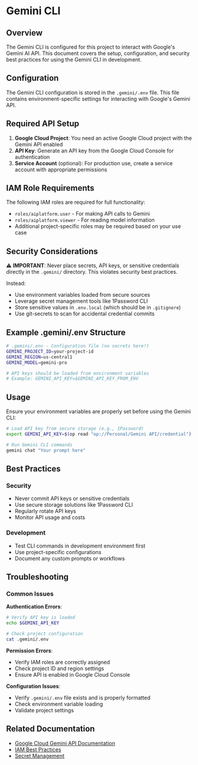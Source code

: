 # Gemini CLI

## Overview

The Gemini CLI is configured for this project to interact with Google's Gemini AI API. This document covers the setup, configuration, and security best practices for using the Gemini CLI in development.

## Configuration

The Gemini CLI configuration is stored in the `.gemini/.env` file. This file contains environment-specific settings for interacting with Google's Gemini API.

## Required API Setup

1. **Google Cloud Project**: You need an active Google Cloud project with the Gemini API enabled
2. **API Key**: Generate an API key from the Google Cloud Console for authentication
3. **Service Account** (optional): For production use, create a service account with appropriate permissions

## IAM Role Requirements

The following IAM roles are required for full functionality:

- `roles/aiplatform.user` - For making API calls to Gemini
- `roles/aiplatform.viewer` - For reading model information
- Additional project-specific roles may be required based on your use case

## Security Considerations

⚠️ **IMPORTANT**: Never place secrets, API keys, or sensitive credentials directly in the `.gemini/` directory. This violates security best practices.

Instead:

- Use environment variables loaded from secure sources
- Leverage secret management tools like 1Password CLI
- Store sensitive values in `.env.local` (which should be in `.gitignore`)
- Use git-secrets to scan for accidental credential commits

## Example .gemini/.env Structure

```bash
# .gemini/.env - Configuration file (no secrets here!)
GEMINI_PROJECT_ID=your-project-id
GEMINI_REGION=us-central1
GEMINI_MODEL=gemini-pro

# API keys should be loaded from environment variables
# Example: GEMINI_API_KEY=$GEMINI_API_KEY_FROM_ENV
```

## Usage

Ensure your environment variables are properly set before using the Gemini CLI:

```bash
# Load API key from secure storage (e.g., 1Password)
export GEMINI_API_KEY=$(op read "op://Personal/Gemini API/credential")

# Run Gemini CLI commands
gemini chat "Your prompt here"
```

## Best Practices

### Security

- Never commit API keys or sensitive credentials
- Use secure storage solutions like 1Password CLI
- Regularly rotate API keys
- Monitor API usage and costs

### Development

- Test CLI commands in development environment first
- Use project-specific configurations
- Document any custom prompts or workflows

## Troubleshooting

### Common Issues

**Authentication Errors**:

```bash
# Verify API key is loaded
echo $GEMINI_API_KEY

# Check project configuration
cat .gemini/.env
```

**Permission Errors**:

- Verify IAM roles are correctly assigned
- Check project ID and region settings
- Ensure API is enabled in Google Cloud Console

**Configuration Issues**:

- Verify `.gemini/.env` file exists and is properly formatted
- Check environment variable loading
- Validate project settings

## Related Documentation

- [Google Cloud Gemini API Documentation](https://cloud.google.com/vertex-ai/docs/generative-ai/model-reference/gemini)
- [IAM Best Practices](https://cloud.google.com/iam/docs/using-iam-securely)
- [Secret Management](../01_getting-started/00_INDEX.md#environment-variables)
